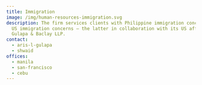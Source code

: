 ```yaml
---
title: Immigration
image: /img/human-resources-immigration.svg
description: The firm services clients with Philippine immigration concerns and
  US immigration concerns – the latter in collaboration with its US affiliate,
  Gulapa & Baclay LLP.
contact:
  - aris-l-gulapa
  - shwaid
offices:
  - manila
  - san-francisco
  - cebu
---
```

